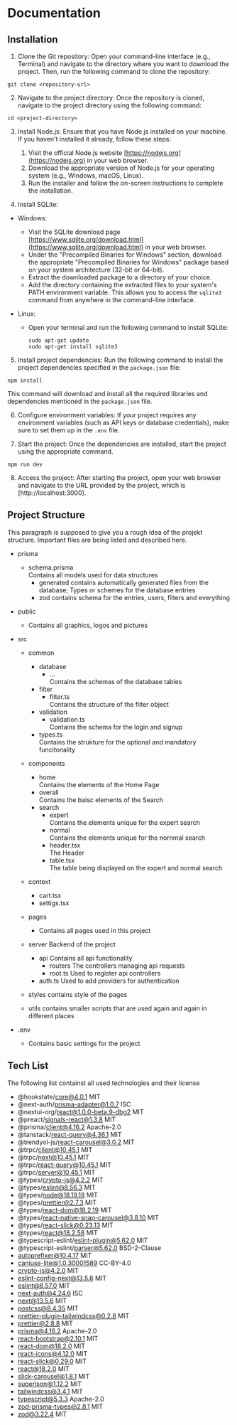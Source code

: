 # Documentation

## Installation

1. Clone the Git repository: Open your command-line interface (e.g., Terminal) and navigate to the directory where you want to download the project. Then, run the following command to clone the repository:

```
git clone <repository-url>
```


2. Navigate to the project directory: Once the repository is cloned, navigate to the project directory using the following command:

```
cd <project-directory>
```


3. Install Node.js: Ensure that you have Node.js installed on your machine. If you haven't installed it already, follow these steps:

    1. Visit the official Node.js website [https://nodejs.org](https://nodejs.org) in your web browser.
    2. Download the appropriate version of Node.js for your operating system (e.g., Windows, macOS, Linux).
    3. Run the installer and follow the on-screen instructions to complete the installation.

4. Install SQLite:

- Windows:
  - Visit the SQLite download page [https://www.sqlite.org/download.html](https://www.sqlite.org/download.html) in your web browser.
  - Under the "Precompiled Binaries for Windows" section, download the appropriate "Precompiled Binaries for Windows" package based on your system architecture (32-bit or 64-bit).
  - Extract the downloaded package to a directory of your choice.
  - Add the directory containing the extracted files to your system's PATH environment variable. This allows you to access the `sqlite3` command from anywhere in the command-line interface.

- Linux:
  - Open your terminal and run the following command to install SQLite:
    ```
    sudo apt-get update
    sudo apt-get install sqlite3
    ```

5. Install project dependencies: Run the following command to install the project dependencies specified in the `package.json` file:
```
npm install
```
This command will download and install all the required libraries and dependencies mentioned in the `package.json` file.

6. Configure environment variables: If your project requires any environment variables (such as API keys or database credentials), make sure to set them up in the `.env` file.

7. Start the project: Once the dependencies are installed, start the project using the appropriate command.

```
npm run dev
```

8. Access the project: After starting the project, open your web browser and navigate to the URL provided by the project, which is [http://localhost:3000].


## Project Structure

This paragraph is supposed to give you a rough idea of the projekt structure. Important files are being listed and described here.

- prisma
  - schema.prisma               
  Contains all models used for data structures
    - generated
    contains automatically generated files from the database; Types or schemes for the database entries
    - zod
    contains schema for the entries, users, filters and everything

- public
    - Contains all graphics, logos and pictures 

- src
    - common
        - database
            - ...               
            Contains the schemas of the database tables
        - filter        
            - filter.ts        
             Contains the structure of the filter object
        - validation   
            - validation.ts     
            Contains the schema for the login and signup
        - types.ts              
        Contains the strukture for the optional and mandatory funcitonality
    - components
        - home                  
        Contains the elements of the Home Page
        - overall               
        Contains the baisc elements of the Search
        - search
            - expert            
            Contains the elements unique for the expert search
            - normal            
            Contains the elements unique for the nornmal search
            - header.tsx        
            The Header
            - table.tsx         
            The table being displayed on the expert and normal search

    - context
        - cart.tsx
        - settigs.tsx

    - pages                     
        - Contains all pages used in this project 

    - server
    Backend of the project
        - api
        Contains all api functionality
            - routers
            The controllers managing api requests
            - root.ts
            Used to register api controllers
        - auth.ts
        Used to add providers for authentication

    - styles
    contains style of the pages

    - utils
    contains smaller scripts that are used again and again in different places

- .env
    - Contains basic settings for the project 

## Tech List

The following list containst all used technologies and their license

- @hookstate/core@4.0.1                     MIT
- @next-auth/prisma-adapter@1.0.7           ISC
- @nextui-org/react@1.0.0-beta.9-dbg2       MIT
- @preact/signals-react@1.3.8               MIT
- @prisma/client@4.16.2                     Apache-2.0
- @tanstack/react-query@4.36.1              MIT
- @trendyol-js/react-carousel@3.0.2         MIT
- @trpc/client@10.45.1                      MIT
- @trpc/next@10.45.1                        MIT
- @trpc/react-query@10.45.1                 MIT
- @trpc/server@10.45.1                      MIT
- @types/crypto-js@4.2.2                    MIT
- @types/eslint@8.56.3                      MIT
- @types/node@18.19.18                      MIT
- @types/prettier@2.7.3                     MIT
- @types/react-dom@18.2.19                  MIT
- @types/react-native-snap-carousel@3.8.10  MIT
- @types/react-slick@0.23.13                MIT
- @types/react@18.2.58                      MIT
- @typescript-eslint/eslint-plugin@5.62.0   MIT
- @typescript-eslint/parser@5.62.0          BSD-2-Clause
- autoprefixer@10.4.17                      MIT
- caniuse-lite@1.0.30001589                 CC-BY-4.0
- crypto-js@4.2.0                           MIT
- eslint-config-next@13.5.6                 MIT
- eslint@8.57.0                             MIT
- next-auth@4.24.6                          ISC
- next@13.5.6                               MIT
- postcss@8.4.35                            MIT
- prettier-plugin-tailwindcss@0.2.8         MIT
- prettier@2.8.8                            MIT
- prisma@4.16.2                             Apache-2.0
- react-bootstrap@2.10.1                    MIT
- react-dom@18.2.0                          MIT
- react-icons@4.12.0                        MIT
- react-slick@0.29.0                        MIT
- react@18.2.0                              MIT
- slick-carousel@1.8.1                      MIT
- superjson@1.12.2                          MIT
- tailwindcss@3.4.1                         MIT
- typescript@5.3.3                          Apache-2.0
- zod-prisma-types@2.8.1                    MIT
- zod@3.22.4                                MIT




